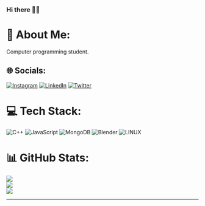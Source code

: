 ### Hi there 👋🏼

<!--
**L12-L/L12-L** is a ✨ _special_ ✨ repository because its `README.md` (this file) appears on your GitHub profile.

- 🔭 I’m currently a computer programming student.
- 🌱 I’m currently learning how to make video games.

-->

# 💫 About Me:
Computer programming student.


## 🌐 Socials:
[![Instagram](https://img.shields.io/badge/Instagram-%23E4405F.svg?logo=Instagram&logoColor=white)](https://instagram.com/_l12.l) [![LinkedIn](https://img.shields.io/badge/LinkedIn-%230077B5.svg?logo=linkedin&logoColor=white)](https://linkedin.com/in/L12-L) [![Twitter](https://img.shields.io/badge/Twitter-%231DA1F2.svg?logo=Twitter&logoColor=white)](https://twitter.com/groakyDormouse) 

# 💻 Tech Stack:
![C++](https://img.shields.io/badge/c++-%2300599C.svg?style=plastic&logo=c%2B%2B&logoColor=white) ![JavaScript](https://img.shields.io/badge/javascript-%23323330.svg?style=plastic&logo=javascript&logoColor=%23F7DF1E) ![MongoDB](https://img.shields.io/badge/MongoDB-%234ea94b.svg?style=plastic&logo=mongodb&logoColor=white) ![Blender](https://img.shields.io/badge/blender-%23F5792A.svg?style=plastic&logo=blender&logoColor=white) ![LINUX](https://img.shields.io/badge/Linux-FCC624?style=plastic&logo=linux&logoColor=black)
# 📊 GitHub Stats:
![](https://github-readme-stats.vercel.app/api?username=L12-L&theme=tokyonight&hide_border=false&include_all_commits=true&count_private=true)<br/>
![](https://github-readme-streak-stats.herokuapp.com/?user=L12-L&theme=tokyonight&hide_border=false)<br/>
![](https://github-readme-stats.vercel.app/api/top-langs/?username=L12-L&theme=tokyonight&hide_border=false&include_all_commits=true&count_private=true&layout=compact)

---
<!-- [![](https://visitcount.itsvg.in/api?id=L12-L&icon=7&color=0)](https://visitcount.itsvg.in) -->

<!-- Proudly created with GPRM ( https://gprm.itsvg.in ) -->
